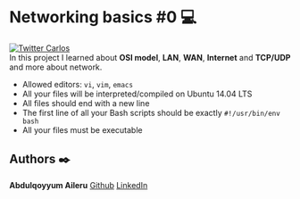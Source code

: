 # Networking basics #0 :computer:
[![Twitter Carlos](https://img.shields.io/twitter/follow/quyyumzy?label=AbdulqoyyumAileru&style=social)](https://twitter.com/quyyumzy)  
In this project I learned about **OSI model**, **LAN**, **WAN**, **Internet** and **TCP/UDP** and more about network.

* Allowed editors: ```vi```, ```vim```, ```emacs```
* All your files will be interpreted/compiled on Ubuntu 14.04 LTS
* All files should end with a new line
* The first line of all your Bash scripts should be exactly ```#!/usr/bin/env bash```
* All your files must be executable




## Authors :black_nib:
**Abdulqoyyum Aileru** [Github](https://github.com/olagold-hackxx)
                [LinkedIn](https://www.linkedin.com/in/abdulqoyyum-aileru-017b75253/)